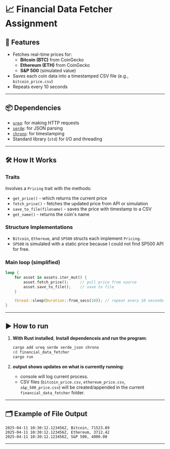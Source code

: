 # 📈 Financial Data Fetcher Assignment

## 🧠 Features

- Fetches real-time prices for:
  - **Bitcoin (BTC)** from CoinGecko  
  - **Ethereum (ETH)** from CoinGecko  
  - **S&P 500** (simulated value)
- Saves each coin data into a timestamped CSV file (e.g., `bitcoin_price.csv`)
- Repeats every 10 seconds

---

## 📦 Dependencies

- [`ureq`](https://docs.rs/ureq/latest/ureq/): for making HTTP requests  
- [`serde`](https://serde.rs/): for JSON parsing  
- [`chrono`](https://docs.rs/chrono/latest/chrono/): for timestamping  
- Standard library (`std`) for I/O and threading

---

## 🛠️ How It Works

### Traits

Involves a `Pricing` trait with the methods:
- `get_price()` - which returns the current price  
- `fetch_price()` - fetches the updated price from API or simulation  
- `save_to_file(filename)` - saves the price with timestamp to a CSV  
- `get_name()` - returns the coin's name  

### Structure Implementations

- `Bitcoin`, `Ethereum`, and `SP500` structs each implement `Pricing`.
- `SP500` is simulated with a static price because I could not find SP500 API for free.

### Main loop (simplified)

```rust
loop {
    for asset in assets.iter_mut() {
        asset.fetch_price();     // pull price from source
        asset.save_to_file();    // save to file
    }

    thread::sleep(Duration::from_secs(10)); // repeat every 10 seconds
}
```

---

## ▶️ How to run

1. **With Rust installed**,
**Install dependenceis and run the program**:
   ```bash
   cargo add ureq serde serde_json chrono
   cd financial_data_fetcher
   cargo run
   ```

2. **output shows updates on what is currently running**:
   - console will log current process.
   - CSV files (`bitcoin_price.csv`, `ethereum_price.csv`, `s&p_500_price.csv`) will be created/appended in the current `financial_data_fetcher` folder.

---

## 🗂 Example of File Output

```csv
2025-04-11 10:30:12.123456Z, Bitcoin, 71523.89
2025-04-11 10:30:12.123456Z, Ethereum, 3712.42
2025-04-11 10:30:12.123456Z, S&P 500, 4000.00
```

---
